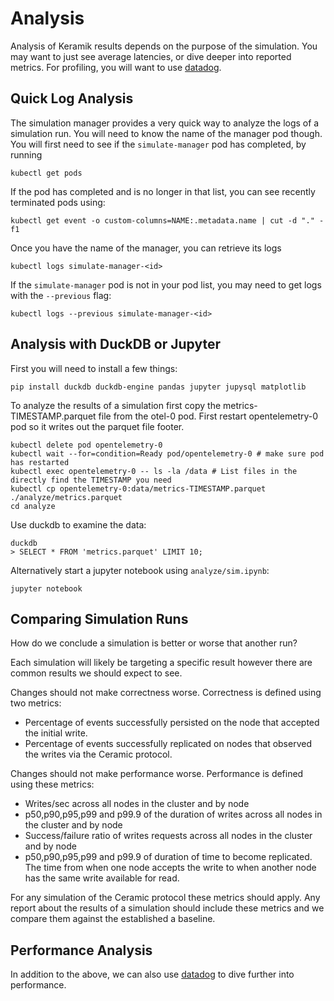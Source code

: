# Analysis
Analysis of Keramik results depends on the purpose of the simulation. You may want to just see average latencies, or dive
deeper into reported metrics. For profiling, you will want to use [datadog](./datadog.md).

## Quick Log Analysis
The simulation manager provides a very quick way to analyze the logs of a simulation run. You will need to know the name
of the manager pod though. You will first need to see if the `simulate-manager` pod has completed, by running

    kubectl get pods

If the pod has completed and is no longer in that list, you can see recently terminated pods using:

    kubectl get event -o custom-columns=NAME:.metadata.name | cut -d "." -f1

Once you have the name of the manager, you can retrieve its logs

    kubectl logs simulate-manager-<id>

If the `simulate-manager` pod is not in your pod list, you may need to get logs with the `--previous` flag:

    kubectl logs --previous simulate-manager-<id>

## Analysis with DuckDB or Jupyter

First you will need to install a few things:

    pip install duckdb duckdb-engine pandas jupyter jupysql matplotlib

To analyze the results of a simulation first copy the metrics-TIMESTAMP.parquet file from the otel-0 pod.
First restart opentelemetry-0 pod so it writes out the parquet file footer.

    kubectl delete pod opentelemetry-0
    kubectl wait --for=condition=Ready pod/opentelemetry-0 # make sure pod has restarted
    kubectl exec opentelemetry-0 -- ls -la /data # List files in the directly find the TIMESTAMP you need
    kubectl cp opentelemetry-0:data/metrics-TIMESTAMP.parquet ./analyze/metrics.parquet
    cd analyze

Use duckdb to examine the data:

    duckdb
    > SELECT * FROM 'metrics.parquet' LIMIT 10;

Alternatively start a jupyter notebook using `analyze/sim.ipynb`:

    jupyter notebook

## Comparing Simulation Runs

How do we conclude a simulation is better or worse that another run?

Each simulation will likely be targeting a specific result however there are common results we should expect to see.

Changes should not make correctness worse. Correctness is defined using two metrics:

- Percentage of events successfully persisted on the node that accepted the initial write.
- Percentage of events successfully replicated on nodes that observed the writes via the Ceramic protocol.


Changes should not make performance worse. Performance is defined using these metrics:

- Writes/sec across all nodes in the cluster and by node
- p50,p90,p95,p99 and p99.9 of the duration of writes across all nodes in the cluster and by node
- Success/failure ratio of writes requests across all nodes in the cluster and by node
- p50,p90,p95,p99 and p99.9 of duration of time to become replicated. The time from when one node accepts the write to when another node has the same write available for read.


For any simulation of the Ceramic protocol these metrics should apply. Any report about the results of a simulation should include these metrics and we compare them against the established a baseline.

## Performance Analysis
In addition to the above, we can also use [datadog](./datadog.md) to dive further into performance.